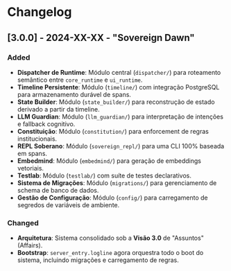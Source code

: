 # Changelog

## [3.0.0] - 2024-XX-XX - "Sovereign Dawn"

### Added
- **Dispatcher de Runtime**: Módulo central (`dispatcher/`) para roteamento semântico entre `core_runtime` e `ui_runtime`.
- **Timeline Persistente**: Módulo (`timeline/`) com integração PostgreSQL para armazenamento durável de spans.
- **State Builder**: Módulo (`state_builder/`) para reconstrução de estado derivado a partir da timeline.
- **LLM Guardian**: Módulo (`llm_guardian/`) para interpretação de intenções e fallback cognitivo.
- **Constituição**: Módulo (`constitution/`) para enforcement de regras institucionais.
- **REPL Soberano**: Módulo (`sovereign_repl/`) para uma CLI 100% baseada em spans.
- **Embedmind**: Módulo (`embedmind/`) para geração de embeddings vetoriais.
- **Testlab**: Módulo (`testlab/`) com suíte de testes declarativos.
- **Sistema de Migrações**: Módulo (`migrations/`) para gerenciamento de schema de banco de dados.
- **Gestão de Configuração**: Módulo (`config/`) para carregamento de segredos de variáveis de ambiente.

### Changed
- **Arquitetura**: Sistema consolidado sob a **Visão 3.0** de "Assuntos" (Affairs).
- **Bootstrap**: `server_entry.logline` agora orquestra todo o boot do sistema, incluindo migrações e carregamento de regras.